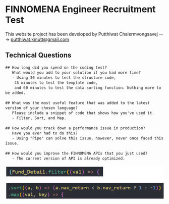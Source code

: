 # FINNOMENA Engineer Recruitment Test
 
This website project has been developed by Putthiwat Chalermvongsavej ---> putthiwat.kmutt@gmail.com
 
## Technical Questions
```
## How long did you spend on the coding test? 
   What would you add to your solution if you had more time? 
   - Using 30 minutes to test the structure code, 
    45 minutes to test the template code, 
    and 60 minutes to test the data sorting function. Nothing more to be added.
 
## What was the most useful feature that was added to the latest version of your chosen language? 
   Please include a snippet of code that shows how you've used it.
   - Filter, Sort, and Map.
 
## How would you track down a performance issue in production? 
   Have you ever had to do this?
   - Using "Pipe" can solve this issue, however, never once faced this issue.
 
## How would you improve the FINNOMENA APIs that you just used?
   - The current version of API is already optimized.
```

![](https://github.com/Shiratasa/finno_test/blob/main/NOTE/Untitled.png?raw=true)